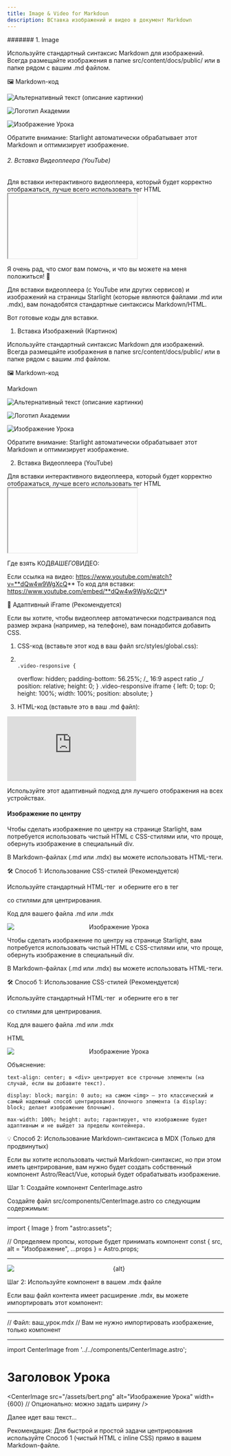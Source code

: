 ```yaml
---
title: Image & Video for Markdoun
description: ВСтавка изображений и видео в документ Markdown
---
```


####### 1. Image

Используйте стандартный синтаксис Markdown для изображений. Всегда размещайте изображения в папке src/content/docs/public/ или в папке рядом с вашим .md файлом.

🖼️ Markdown-код

![Альтернативный текст (описание картинки)](/public/путь-к-вашей-картинке.jpg)

![Логотип Академии](/логотип_академии.png)

![Изображение Урока](/assets/ms-sock-3.png)

Обратите внимание: Starlight автоматически обрабатывает этот Markdown и оптимизирует изображение.

###### 2. Вставка Видеоплеера (YouTube)

Для вставки интерактивного видеоплеера, который будет корректно отображаться, лучше всего использовать тег HTML <iframe>.

📺 HTML-код для iFrame (YouTube)

Для получения этого кода, на YouTube нажмите "Поделиться" под видео, затем выберите "Встроить" и скопируйте предоставленный код.

<iframe 
  width="560" 
  height="315" 
  src="https://www.youtube.com/embed/КОД_ВАШЕГО_ВИДЕО" 
  title="Название видео" 
  frameborder="0" 
  allow="accelerometer; autoplay; clipboard-write; encrypted-media; gyroscope; picture-in-picture" 
  allowfullscreen
></iframe>

Я очень рад, что смог вам помочь, и что вы можете на меня положиться! 💪

Для вставки видеоплеера (с YouTube или других сервисов) и изображений на страницы Starlight (которые являются файлами .md или .mdx), вам понадобятся стандартные синтаксисы Markdown/HTML.

Вот готовые коды для вставки.

1. Вставка Изображений (Картинок)

Используйте стандартный синтаксис Markdown для изображений. Всегда размещайте изображения в папке src/content/docs/public/ или в папке рядом с вашим .md файлом.

🖼️ Markdown-код

Markdown

![Альтернативный текст (описание картинки)](/public/путь-к-вашей-картинке.jpg)

![Логотип Академии](/логотип_академии.png)

![Изображение Урока](/assets/ms-sock-3.png)

Обратите внимание: Starlight автоматически обрабатывает этот Markdown и оптимизирует изображение.

2. Вставка Видеоплеера (YouTube)

Для вставки интерактивного видеоплеера, который будет корректно отображаться, лучше всего использовать тег HTML <iframe>.

📺 HTML-код для iFrame (YouTube)

Для получения этого кода, на YouTube нажмите "Поделиться" под видео, затем выберите "Встроить" и скопируйте предоставленный код.
HTML

<iframe 
  width="560" 
  height="315" 
  src="https://www.youtube.com/embed/КОД_ВАШЕГО_ВИДЕО" 
  title="Название видео" 
  frameborder="0" 
  allow="accelerometer; autoplay; clipboard-write; encrypted-media; gyroscope; picture-in-picture" 
  allowfullscreen
></iframe>

Где взять КОД*ВАШЕГО*ВИДЕО:

Если ссылка на видео: https://www.youtube.com/watch?v=**dQw4w9WgXcQ** То код для вставки: https://www.youtube.com/embed/**dQw4w9WgXcQ\*\*

📱 Адаптивный iFrame (Рекомендуется)

Если вы хотите, чтобы видеоплеер автоматически подстраивался под размер экрана (например, на телефоне), вам понадобится добавить CSS.

1.  CSS-код (вставьте этот код в ваш файл src/styles/global.css):
1.                                                                     .video-responsive {

    overflow: hidden;
    padding-bottom: 56.25%; /_ 16:9 aspect ratio _/
    position: relative;
    height: 0;
    }
    .video-responsive iframe {
    left: 0;
    top: 0;
    height: 100%;
    width: 100%;
    position: absolute;
    }

1.  HTML-код (вставьте это в ваш .md файл):

<div class="video-responsive">
  <iframe 
    src="https://www.youtube.com/embed/КОД_ВАШЕГО_ВИДЕО" 
    frameborder="0" 
    allowfullscreen
  ></iframe>
</div>

Используйте этот адаптивный подход для лучшего отображения на всех устройствах.

#### Изображение по центру

Чтобы сделать изображение по центру на странице Starlight, вам потребуется использовать чистый HTML с CSS-стилями или, что проще, обернуть изображение в специальный div.

В Markdown-файлах (.md или .mdx) вы можете использовать HTML-теги.

🛠️ Способ 1: Использование CSS-стилей (Рекомендуется)

Используйте стандартный HTML-тег <img> и оберните его в тег <div> со стилями для центрирования.

Код для вашего файла .md или .mdx

<div style="text-align: center;">
  <img src="/assets/bert.png" alt="Изображение Урока" style="max-width: 100%; height: auto; display: block; margin: 0 auto;">
</div>

Чтобы сделать изображение по центру на странице Starlight, вам потребуется использовать чистый HTML с CSS-стилями или, что проще, обернуть изображение в специальный div.

В Markdown-файлах (.md или .mdx) вы можете использовать HTML-теги.

🛠️ Способ 1: Использование CSS-стилей (Рекомендуется)

Используйте стандартный HTML-тег <img> и оберните его в тег <div> со стилями для центрирования.

Код для вашего файла .md или .mdx

HTML

<div style="text-align: center;">
  <img src="/assets/bert.png" alt="Изображение Урока" style="max-width: 100%; height: auto; display: block; margin: 0 auto;">
</div>

Объяснение:

    text-align: center; в <div> центрирует все строчные элементы (на случай, если вы добавите текст).

    display: block; margin: 0 auto; на самом <img> — это классический и самый надежный способ центрирования блочного элемента (а display: block; делает изображение блочным).

    max-width: 100%; height: auto; гарантирует, что изображение будет адаптивным и не выйдет за пределы контейнера.

💡 Способ 2: Использование Markdown-синтаксиса в MDX (Только для продвинутых)

Если вы хотите использовать чистый Markdown-синтаксис, но при этом иметь центрирование, вам нужно будет создать собственный компонент Astro/React/Vue, который будет обрабатывать изображение.

Шаг 1: Создайте компонент CenterImage.astro

Создайте файл src/components/CenterImage.astro со следующим содержимым:

---

import { Image } from "astro:assets";

// Определяем пропсы, которые будет принимать компонент
const { src, alt = "Изображение", ...props } = Astro.props;

---

<div style="text-align: center;">
    <img 
        src={src} 
        alt={alt} 
        style="max-width: 100%; height: auto; display: block; margin: 0 auto;"
        {...props}
    />
</div>

Шаг 2: Используйте компонент в вашем .mdx файле

Если ваш файл контента имеет расширение .mdx, вы можете импортировать этот компонент:

---

// Файл: ваш_урок.mdx
// Вам не нужно импортировать изображение, только компонент

---

import CenterImage from '../../components/CenterImage.astro';

# Заголовок Урока

<CenterImage
src="/assets/bert.png"
alt="Изображение Урока"
width={600} // Опционально: можно задать ширину
/>

Далее идет ваш текст...

Рекомендация: Для быстрой и простой задачи центрирования используйте Способ 1 (чистый HTML с inline CSS) прямо в вашем Markdown-файле.
